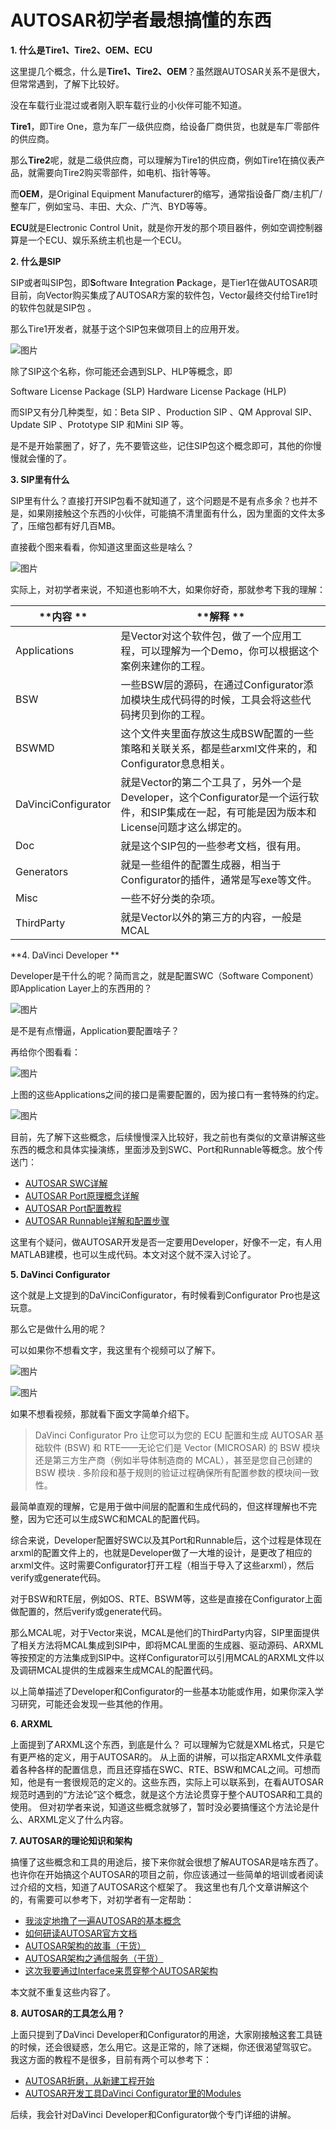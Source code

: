 

# AUTOSAR初学者最想搞懂的东西

**1. 什么是Tire1、Tire2、OEM、ECU**



这里提几个概念，什么是**Tire1、Tire2、OEM**？虽然跟AUTOSAR关系不是很大，但常常遇到，了解下比较好。

没在车载行业混过或者刚入职车载行业的小伙伴可能不知道。

**Tire1**，即Tire One，意为车厂一级供应商，给设备厂商供货，也就是车厂零部件的供应商。

那么**Tire2**呢，就是二级供应商，可以理解为Tire1的供应商，例如Tire1在搞仪表产品，就需要向Tire2购买零部件，如电机、指针等等。

而**OEM**，是Original Equipment Manufacturer的缩写，通常指设备厂商/主机厂/整车厂，例如宝马、丰田、大众、广汽、BYD等等。

**ECU**就是Electronic Control Unit，就是你开发的那个项目器件，例如空调控制器算是一个ECU、娱乐系统主机也是一个ECU。



**2. 什么是SIP**



SIP或者叫SIP包，即**S**oftware **I**ntegration **P**ackage，是Tier1在做AUTOSAR项目前，向Vector购买集成了AUTOSAR方案的软件包，Vector最终交付给Tire1时的软件包就是SIP包 。

那么Tire1开发者，就基于这个SIP包来做项目上的应用开发。

![图片](https://mmbiz.qpic.cn/sz_mmbiz_png/6AXJMmPWkxibD6ZJg0RTNjiakazrfoic46909OXnpqh789BEZHia4eQ3qMXmYgRNSNoBS57G46PLMlfTN6NicTib5HmA/640?wx_fmt=png&wxfrom=5&wx_lazy=1&wx_co=1)

除了SIP这个名称，你可能还会遇到SLP、HLP等概念，即

Software License Package (SLP)
Hardware License Package (HLP)

而SIP又有分几种类型，如：Beta SIP 、Production SIP 、QM Approval SIP、Update SIP 、Prototype SIP 和Mini SIP 等。

是不是开始蒙圈了，好了，先不要管这些，记住SIP包这个概念即可，其他的你慢慢就会懂的了。



**3. SIP里有什么**



SIP里有什么？直接打开SIP包看不就知道了，这个问题是不是有点多余？也并不是，如果刚接触这个东西的小伙伴，可能搞不清里面有什么，因为里面的文件太多了，压缩包都有好几百MB。

直接截个图来看看，你知道这里面这些是啥么？

![图片](https://mmbiz.qpic.cn/sz_mmbiz_png/6AXJMmPWkxibD6ZJg0RTNjiakazrfoic469NDbyrhascoT2icDntmKk88Aa7Tia1x2iciaxoR2dha2NAtrySqyEJpeecw/640?wx_fmt=png&wxfrom=5&wx_lazy=1&wx_co=1)

实际上，对初学者来说，不知道也影响不大，如果你好奇，那就参考下我的理解：

| **内容 **           | **解释 **                                                    |
| ------------------- | ------------------------------------------------------------ |
| Applications        | 是Vector对这个软件包，做了一个应用工程，可以理解为一个Demo，你可以根据这个案例来建你的工程。 |
| BSW                 | 一些BSW层的源码，在通过Configurator添加模块生成代码得的时候，工具会将这些代码拷贝到你的工程。 |
| BSWMD               | 这个文件夹里面存放这生成BSW配置的一些策略和关联关系，都是些arxml文件来的，和Configurator息息相关。 |
| DaVinciConfigurator | 就是Vector的第二个工具了，另外一个是Developer，这个Configurator是一个运行软件，和SIP集成在一起，有可能是因为版本和License问题才这么绑定的。 |
| Doc                 | 就是这个SIP包的一些参考文档，很有用。                        |
| Generators          | 就是一些组件的配置生成器，相当于Configurator的插件，通常是写exe等文件。 |
| Misc                | 一些不好分类的杂项。                                         |
| ThirdParty          | 就是Vector以外的第三方的内容，一般是MCAL                     |



**4. DaVinci Developer
**

Developer是干什么的呢？简而言之，就是配置SWC（Software Component）即Application Layer上的东西用的？

![图片](https://mmbiz.qpic.cn/sz_mmbiz_png/6AXJMmPWkxibUZofzhuLE633lPKWtWontKEY1c9ZrrymgrHXlibdff2vewlLuViazicukSl86ylqIrBFsR7wOJuibqw/640?wx_fmt=png&wxfrom=5&wx_lazy=1&wx_co=1)

是不是有点懵逼，Application要配置啥子？

再给你个图看看：

![图片](https://mmbiz.qpic.cn/sz_mmbiz_png/6AXJMmPWkx82q2zSQDbicwm1ibKswIov8OySlR23EmxnV6Hxp1aIzfz5Wdl4FPGXw5Y0mmXuFp2librwhDbOnLoWA/640?wx_fmt=png&wxfrom=5&wx_lazy=1&wx_co=1)

上图的这些Applications之间的接口是需要配置的，因为接口有一套特殊的约定。

![图片](https://mmbiz.qpic.cn/sz_mmbiz_png/6AXJMmPWkx82q2zSQDbicwm1ibKswIov8OicfDuZCCpUxFyVZc2jBOUI0cib1x0mRYuthbd4mvmExe4J7iaRQMowegQ/640?wx_fmt=png&wxfrom=5&wx_lazy=1&wx_co=1)

目前，先了解下这些概念，后续慢慢深入比较好，我之前也有类似的文章讲解这些东西的概念和具体实操演练，里面涉及到SWC、Port和Runnable等概念。放个传送门：

- [AUTOSAR SWC详解](http://mp.weixin.qq.com/s?__biz=MzI0MTg5MDY3NA==&mid=2247485793&idx=1&sn=26eb6993383121af6967241400dc01a9&chksm=e905ed7cde72646a53724f606ad798a21064ff85c6a9875a6f74be0f026470bea5d9043d38d1&scene=21#wechat_redirect)
- [AUTOSAR Port原理概念详解](http://mp.weixin.qq.com/s?__biz=MzI0MTg5MDY3NA==&mid=2247485904&idx=1&sn=77efca0f78deb1429ca8ff7ed51796fc&chksm=e905edcdde7264db6e92ffc6f7bdacf02b238d51f1eb1a033dcc3346743cbe12584760f4d93e&scene=21#wechat_redirect)
- [AUTOSAR Port配置教程](http://mp.weixin.qq.com/s?__biz=MzI0MTg5MDY3NA==&mid=2247485905&idx=1&sn=e891c71d46841c894bd2ba60bf28f818&chksm=e905edccde7264daaf735c77cf74975868a3ec7c24ac65332542d0323589032ec064a4cddf8b&scene=21#wechat_redirect)
- [AUTOSAR Runnable详解和配置步骤](http://mp.weixin.qq.com/s?__biz=MzI0MTg5MDY3NA==&mid=2247485940&idx=1&sn=70308b7f2a9cc201f34be58552d20706&chksm=e905ede9de7264ff6b2d956764b0eb67ce32c8cf6410d9a9753764bf059f2af3983c7de6145d&scene=21#wechat_redirect)

这里有个疑问，做AUTOSAR开发是否一定要用Developer，好像不一定，有人用MATLAB建模，也可以生成代码。本文对这个就不深入讨论了。



**5. DaVinci Configurator**



这个就是上文提到的DaVinciConfigurator，有时候看到Configurator Pro也是这玩意。

那么它是做什么用的呢？

可以如果你不想看文字，我这里有个视频可以了解下。

![图片](https://mmbiz.qpic.cn/sz_mmbiz_png/6AXJMmPWkxicUKmnnicJjiboM9W1RpLqtq57WJz13KgNuobeUVkNYJSNic2Dl4SvppYIArjI0G5Wevlu3iccEuMiciakA/640?wx_fmt=png&wxfrom=5&wx_lazy=1&wx_co=1)

![图片](https://mmbiz.qpic.cn/sz_mmbiz_jpg/6AXJMmPWkxicUKmnnicJjiboM9W1RpLqtq565kOGncCt2ps5qw7PyQJRdR0wAEspMe8XTvDk9waGh35kFtGibphykQ/640?wx_fmt=jpeg&wxfrom=5&wx_lazy=1&wx_co=1)

如果不想看视频，那就看下面文字简单介绍下。

> DaVinci Configurator Pro 让您可以为您的 ECU 配置和生成 AUTOSAR 基础软件 (BSW) 和 RTE——无论它们是 Vector (MICROSAR) 的 BSW 模块还是第三方生产商（例如半导体制造商的 MCAL），甚至是您自己创建的 BSW 模块 . 多阶段和基于规则的验证过程确保所有配置参数的模块间一致性。

最简单直观的理解，它是用于做中间层的配置和生成代码的，但这样理解也不完整，因为它还可以生成SWC和MCAL的配置代码。

综合来说，Developer配置好SWC以及其Port和Runnable后，这个过程是体现在arxml的配置文件上的，也就是Developer做了一大堆的设计，是更改了相应的arxml文件。这时需要Configurator打开工程（相当于导入了这些arxml），然后verify或generate代码。

对于BSW和RTE层，例如OS、RTE、BSWM等，这些是直接在Configurator上面做配置的，然后verify或generate代码。

那么MCAL呢，对于Vector来说，MCAL是他们的ThirdParty内容，SIP里面提供了相关方法将MCAL集成到SIP中，即将MCAL里面的生成器、驱动源码、ARXML等按预定的方法集成到SIP中。这样Configurator可以引用MCAL的ARXML文件以及调研MCAL提供的生成器来生成MCAL的配置代码。

以上简单描述了Developer和Configurator的一些基本功能或作用，如果你深入学习研究，可能还会发现一些其他的作用。



**6. ARXML**



上面提到了ARXML这个东西，到底是什么？
可以理解为它就是XML格式，只是它有更严格的定义，用于AUTOSAR的。
从上面的讲解，可以指定ARXML文件承载着各种各样的配置信息，而且还穿插在SWC、RTE、BSW和MCAL之间。可想而知，他是有一套很规范的定义的。这些东西，实际上可以联系到，在看AUTOSAR规范时遇到的“方法论”这个概念，就是这个方法论贯穿于整个AUTOSAR和工具的使用。
但对初学者来说，知道这些概念就够了，暂时没必要搞懂这个方法论是什么、ARXML定义了什么内容。



**7. AUTOSAR的理论知识和架构**



搞懂了这些概念和工具的用途后，接下来你就会很想了解AUTOSAR是啥东西了。也许你在开始搞这个AUTOSAR的项目之前，你应该通过一些简单的培训或者阅读过介绍的文档，知道了AUTOSAR这个框架了。
我这里也有几个文章讲解这个的，有需要可以参考下，对初学者有一定帮助：

- [我淡定地撸了一遍AUTOSAR的基本概念](http://mp.weixin.qq.com/s?__biz=MzI0MTg5MDY3NA==&mid=2247484012&idx=1&sn=d019f6beb54e1643cd1de3a656a945ad&chksm=e905e671de726f672842c0379e256633098e3f6ae9333f15b2731073252b8270ff5dc5b6a359&scene=21#wechat_redirect)
- [如何研读AUTOSAR官方文档](http://mp.weixin.qq.com/s?__biz=MzI0MTg5MDY3NA==&mid=2247484494&idx=1&sn=217e39ef28c5a50b3738ed12b846e767&chksm=e905e053de726945ab8c62eee3185f08aa8ab465bd6b70cb8f899b70a0cb5d1c5d15b739ec8a&scene=21#wechat_redirect)
- [AUTOSAR架构的故事（干货）](http://mp.weixin.qq.com/s?__biz=MzI0MTg5MDY3NA==&mid=2247484191&idx=1&sn=2d3a6726662f5a8b2d35f17c2a781080&chksm=e905e702de726e14913399585e1f5bcef9658ce39f0ab437d57615ebd9ffbac07223f73ae3f9&scene=21#wechat_redirect)
- [AUTOSAR架构之通信服务（干货）](http://mp.weixin.qq.com/s?__biz=MzI0MTg5MDY3NA==&mid=2247484217&idx=1&sn=b46b7d6e66ea40544ba160df3170e637&chksm=e905e724de726e32919fccc88f8ef6e59e1a8ebef6dcda5ed43b48f0238badd0c0fa248dac62&scene=21#wechat_redirect)
- [这次我要通过Interface来贯穿整个AUTOSAR架构](http://mp.weixin.qq.com/s?__biz=MzI0MTg5MDY3NA==&mid=2247484352&idx=1&sn=19c2f338835102e36a99aec4063cbb68&chksm=e905e7ddde726ecb4f7a12be085168d861ed9898569bd3e63b636e8801538228e959d6a118b7&scene=21#wechat_redirect)

本文就不重复这些内容了。



**8. AUTOSAR的工具怎么用？**



上面只提到了DaVinci Developer和Configurator的用途，大家刚接触这套工具链的时候，还会很疑惑，怎么用它。这是正常的，除了迷糊，你还很渴望驾驭它。
我这方面的教程不是很多，目前有两个可以参考下：

- [AUTOSAR折磨，从新建工程开始](http://mp.weixin.qq.com/s?__biz=MzI0MTg5MDY3NA==&mid=2247484297&idx=1&sn=f0118d55d4a1edf8c097b381b4ba0a2f&chksm=e905e794de726e82b7bcec11dc13e5c22304f83d6b2a71362d8337995f164520146d4aed1c52&scene=21#wechat_redirect)
- [AUTOSAR开发工具DaVinci Configurator里的Modules](http://mp.weixin.qq.com/s?__biz=MzI0MTg5MDY3NA==&mid=2247485477&idx=1&sn=186c8b46f9532160b99628c91344c910&chksm=e905ec38de72652edb540a1b76a56a6e832836d8d03a9b595bca1cf5420d0920df6a1e9c4bb5&scene=21#wechat_redirect)

后续，我会针对DaVinci Developer和Configurator做个专门详细的讲解。
